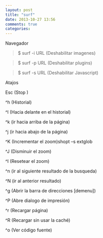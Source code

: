 ```yaml
---
layout: post
title: "surf"
date: 2013-10-27 13:56
comments: true
categories: 
---
```

Navegador 

>$ surf -i URL (Deshabilitar imagenes) 

>$ surf -p URL (Deshabilitar plugins) 

>$ surf -s URL (Deshabilitar Javascript) 

Atajos 

Esc (Stop )

^h (Historial) 

^l (Hacia delante en el historial) 

^k (ir hacia arriba de la página) 

^j (ir hacia abajo de la página) 

^K (Incrementar el zoom)shopt –s extglob

^J (Disminuir el zoom) 

^I (Resetear el zoom) 

^n (ir al siguiente resultado de la busqueda)

^N (ir al anterior resultado)

^g (Abrir la barra de direcciones [demenu]) 

^P (Abre dialogo de impresión)

^r (Recargar página)

^R (Recargar sin usar la caché)

^o (Ver código fuente)

